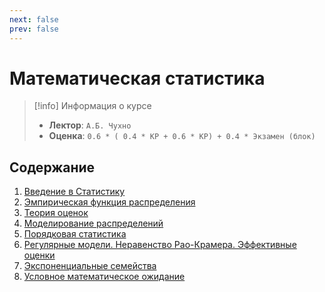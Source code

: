 ```yaml
---
next: false
prev: false
---
```


# Математическая статистика

> [!info] Информация о курсе
> - **Лектор**: `А.Б. Чухно`
> - **Оценка**: `0.6 * ( 0.4 * КР + 0.6 * КР) + 0.4 * Экзамен (блок)`

## Содержание

1. [Введение в Статистику](01_intro_to_statistics.md)
2. [Эмпирическая функция распределения](02_emprerical_dist_function.md)
3. [Теория оценок](03_evaluation_theory.md)
4. [Моделирование распределений](04_distribution_modeling.md)
5. [Порядковая статистика](05_ordinal_statistics.md)
6. [Регулярные модели. Неравенство Рао-Крамера. Эффективные оценки](06_regular_models.md)
7. [Экспоненциальные семейства](07_exp_functions.md)
8. [Условное математическое ожидание](08_cond_math_expectation.md)
